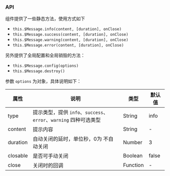 ### API
组件提供了一些静态方法，使用方式如下
 
  
- `this.$Message.info(content, [duration], onClose)`
- `this.$Message.success(content, [duration], onClose)`
- `this.$Message.warning(content, [duration], onClose)`
- `this.$Message.error(content, [duration], onClose)`

  

另外提供了全局配置和全局销毁的方法：
 
  
- `this.$Message.config(options)`
- `this.$Message.destroy()`

  
参数 `options` 为对象，具体说明如下：

| 属性       | 说明                                                | 类型       | 默认值   |
|----------|---------------------------------------------------|----------|-------|
| type     | 提示类型，提供 `info`、`success`、`error`、`warning` 四种可选类型 | String   | info  |
| content  | 提示内容                                              | String   | -     |
| duration | 自动关闭的延时，单位秒，0为 不自动关闭                              | Number   | 3     |
| closable | 是否可手动关闭                                           | Boolean  | false |
| close    | 关闭时的回调                                            | Function | -     |
